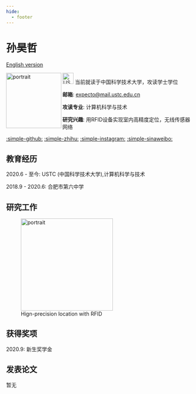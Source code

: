 ```yaml
---
hide:
  - footer
---
```


# 孙昊哲

[English version](/)

<img src="/img/portrait.jpeg" align="left" alt="portrait" width="150"/>

<img src="/img/USTC_logo_2008.svg" alt="USTC_logo" width="30"/>
当前就读于中国科学技术大学，攻读学士学位

**邮箱**: expecto@mail.ustc.edu.cn

**攻读专业**: 计算机科学与技术

**研究兴趣**: 用RFID设备实现室内高精度定位，无线传感器网络

 

[:simple-github:](https://github.com/expecto347)
[:simple-zhihu:](https://www.zhihu.com/people/ha-ha-97-23-93)
[:simple-instagram:](https://www.instagram.com/expecto12312/)
[:simple-sinaweibo:](https://weibo.com/u/7413008957)

## 教育经历

2020.6 - 至今: USTC (中国科学技术大学),计算机科学与技术

2018.9 - 2020.6: 合肥市第六中学

## 研究工作

<figure markdown>
  <img src="/img/research.png" alt="portrait" width="250"/>
  <figcaption>Hign-precision location with RFID</figcaption>
</figure>

## 获得奖项

2020.9: 新生奖学金

## 发表论文

暂无
